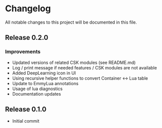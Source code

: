 # Changelog
All notable changes to this project will be documented in this file.

## Release 0.2.0

### Improvements
- Updated versions of related CSK modules (see README.md)
- Log / print message if needed features / CSK modules are not available
- Added DeepLearning icon in UI
- Using recursive helper functions to convert Container <-> Lua table
- Update to EmmyLua annotations
- Usage of lua diagnostics
- Documentation updates

## Release 0.1.0
- Initial commit
